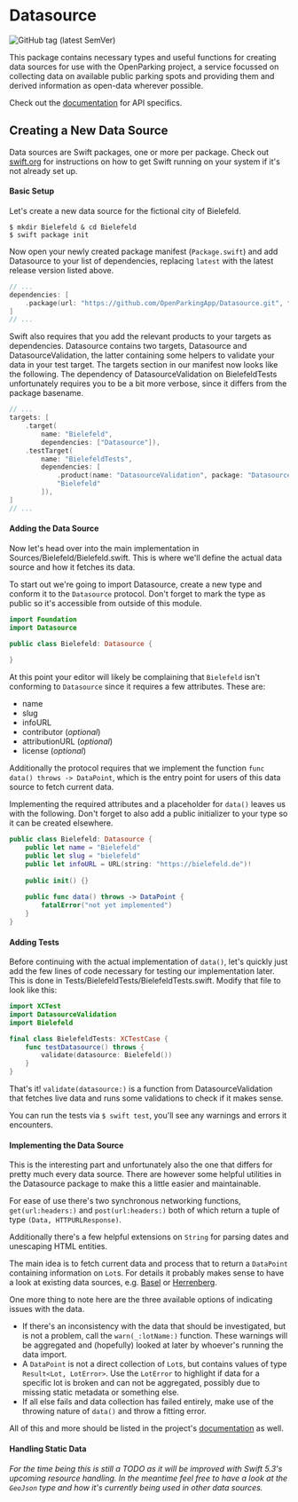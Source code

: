 # Datasource

![GitHub tag (latest SemVer)](https://img.shields.io/github/v/tag/OpenParkingApp/Datasource)

This package contains necessary types and useful functions for creating data sources for use with the OpenParking project, a service focussed on collecting data on available public parking spots and providing them and derived information as open-data wherever possible.

Check out the [documentation](https://openparkingapp.github.io/Datasource/) for API specifics.

## Creating a New Data Source

Data sources are Swift packages, one or more per package. Check out [swift.org](https://swift.org) for instructions on how to get Swift running on your system if it's not already set up.

#### Basic Setup

Let's create a new data source for the fictional city of Bielefeld.

```shell
$ mkdir Bielefeld & cd Bielefeld
$ swift package init
```

Now open your newly created package manifest (`Package.swift`) and add Datasource to your list of dependencies, replacing `latest` with the latest release version listed above. 

```swift
// ...
dependencies: [
    .package(url: "https://github.com/OpenParkingApp/Datasource.git", from: "latest"),
]
// ...
```

Swift also requires that you add the relevant products to your targets as dependencies. Datasource contains two targets, Datasource and DatasourceValidation, the latter containing some helpers to validate your data in your test target. The targets section in our manifest now looks like the following. The dependency of DatasourceValidation on BielefeldTests unfortunately requires you to be a bit more verbose, since it differs from the package basename.

```swift
// ...
targets: [
    .target(
        name: "Bielefeld",
        dependencies: ["Datasource"]),
    .testTarget(
        name: "BielefeldTests",
        dependencies: [
            .product(name: "DatasourceValidation", package: "Datasource"),
            "Bielefeld"
        ]),
]
// ...
```

#### Adding the Data Source

Now let's head over into the main implementation in Sources/Bielefeld/Bielefeld.swift. This is where we'll define the actual data source and how it fetches its data.

To start out we're going to import Datasource, create a new type and conform it to the `Datasource` protocol. Don't forget to mark the type as public so it's accessible from outside of this module.

```swift
import Foundation
import Datasource

public class Bielefeld: Datasource {
  
}
```

At this point your editor will likely be complaining that `Bielefeld` isn't conforming to `Datasource` since it requires a few attributes. These are:

- name
- slug
- infoURL
- contributor (*optional*)
- attributionURL (*optional*)
- license (*optional*)

Additionally the protocol requires that we implement the function `func data() throws -> DataPoint`, which is the entry point for users of this data source to fetch current data.

Implementing the required attributes and a placeholder for `data()` leaves us with the following. Don't forget to also add a public initializer to your type so it can be created elsewhere.

```swift
public class Bielefeld: Datasource {
    public let name = "Bielefeld"
    public let slug = "bielefeld"
    public let infoURL = URL(string: "https://bielefeld.de")!
  
    public init() {}
  
    public func data() throws -> DataPoint {
        fatalError("not yet implemented")
    }
}
```

#### Adding Tests

Before continuing with the actual implementation of `data()`, let's quickly just add the few lines of code necessary for testing our implementation later. This is done in Tests/BielefeldTests/BielefeldTests.swift. Modify that file to look like this:

```swift
import XCTest
import DatasourceValidation
import Bielefeld

final class BielefeldTests: XCTestCase {
    func testDatasource() throws {
        validate(datasource: Bielefeld())
    }
}
```

That's it! `validate(datasource:)` is a function from DatasourceValidation that fetches live data and runs some validations to check if it makes sense.

You can run the tests via `$ swift test`, you'll see any warnings and errors it encounters.

#### Implementing the Data Source

This is the interesting part and unfortunately also the one that differs for pretty much every data source. There are however some helpful utilities in the Datasource package to make this a little easier and maintainable.

For ease of use there's two synchronous networking functions,  `get(url:headers:)` and `post(url:headers:)` both of which return a tuple of type `(Data, HTTPURLResponse)`. 

Additionally there's a few helpful extensions on `String` for parsing dates and unescaping HTML entities.

The main idea is to fetch current data and process that to return a `DataPoint` containing information on `Lot`s. For details it probably makes sense to have a look at existing data sources, e.g. [Basel](https://github.com/OpenParkingApp/Basel) or [Herrenberg](https://github.com/OpenParkingApp/Herrenberg).

One more thing to note here are the three available options of indicating issues with the data.

- If there's an inconsistency with the data that should be investigated, but is not a problem, call the `warn(_:lotName:)` function. These warnings will be aggregated and (hopefully) looked at later by whoever's running the data import.
- A `DataPoint` is not a direct collection of `Lot`s, but contains values of type `Result<Lot, LotError>`. Use the `LotError` to highlight if data for a specific lot is broken and can not be aggregated, possibly due to missing static metadata or something else.
- If all else fails and data collection has failed entirely, make use of the throwing nature of `data()` and throw a fitting error.

All of this and more should be listed in the project's [documentation](https://openparkingapp.github.io/Datasource/) as well.

#### Handling Static Data

*For the time being this is still a TODO as it will be improved with Swift 5.3's upcoming resource handling. In the meantime feel free to have a look at the `GeoJson` type and how it's currently being used in other data sources.*
